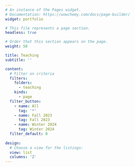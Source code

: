 ```yaml
---
# An instance of the Pages widget.
# Documentation: https://wowchemy.com/docs/page-builder/
widget: portfolio

# This file represents a page section.
headless: true

# Order that this section appears on the page.
weight: 50

title: Teaching
subtitle: ''

content:
  # Filter on criteria
  filters:
    folders:
      - teaching
    kinds:
      - page      
  filter_button:
    - name: All
      tag: '*'
    - name: Fall 2023
      tag: Fall 2023
    - name: Winter 2024
      tag: Winter 2024
  filter_default: 0    
  
design:
  # Choose a view for the listings:
  view: list
  columns: '2'
---
```


